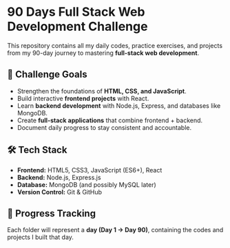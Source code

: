 # 90 Days Full Stack Web Development Challenge  

This repository contains all my daily codes, practice exercises, and projects from my 90-day journey to mastering **full-stack web development**.  

## 📅 Challenge Goals  
- Strengthen the foundations of **HTML, CSS, and JavaScript**.  
- Build interactive **frontend projects** with React.  
- Learn **backend development** with Node.js, Express, and databases like MongoDB.  
- Create **full-stack applications** that combine frontend + backend.  
- Document daily progress to stay consistent and accountable.  

## 🛠 Tech Stack  
- **Frontend:** HTML5, CSS3, JavaScript (ES6+), React  
- **Backend:** Node.js, Express.js  
- **Database:** MongoDB (and possibly MySQL later)  
- **Version Control:** Git & GitHub  

## 📌 Progress Tracking  
Each folder will represent a **day (Day 1 → Day 90)**, containing the codes and projects I built that day.  


